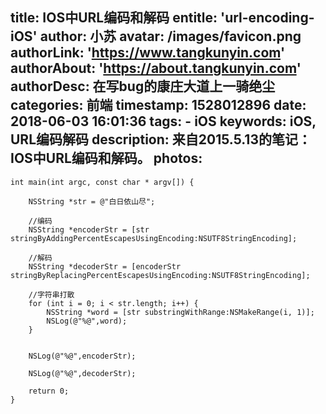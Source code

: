 title: IOS中URL编码和解码
entitle: 'url-encoding-iOS'
author: 小苏
avatar: /images/favicon.png
authorLink: 'https://www.tangkunyin.com'
authorAbout: 'https://about.tangkunyin.com'
authorDesc: 在写bug的康庄大道上一骑绝尘
categories: 前端
timestamp: 1528012896
date: 2018-06-03 16:01:36
tags:
    - iOS
keywords: iOS, URL编码解码
description: 来自2015.5.13的笔记：IOS中URL编码和解码。
photos:
---

```
int main(int argc, const char * argv[]) {
    
    NSString *str = @"白日依山尽";
    
    //编码
    NSString *encoderStr = [str stringByAddingPercentEscapesUsingEncoding:NSUTF8StringEncoding];
    
    //解码
    NSString *decoderStr = [encoderStr stringByReplacingPercentEscapesUsingEncoding:NSUTF8StringEncoding];
    
    //字符串打散
    for (int i = 0; i < str.length; i++) {
        NSString *word = [str substringWithRange:NSMakeRange(i, 1)];
        NSLog(@"%@",word);
    }
    
    
    NSLog(@"%@",encoderStr);
    
    NSLog(@"%@",decoderStr);
    
    return 0;
}
```


